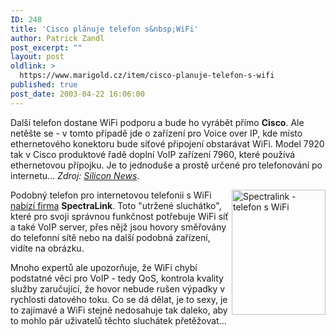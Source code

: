 ```yaml
---
ID: 248
title: 'Cisco plánuje telefon s&nbsp;WiFi'
author: Patrick Zandl
post_excerpt: ""
layout: post
oldlink: >
  https://www.marigold.cz/item/cisco-planuje-telefon-s-wifi
published: true
post_date: 2003-04-22 16:06:00
---
```

<p>
Další telefon dostane WiFi podporu a bude ho vyrábět přímo <STRONG>Cisco</STRONG>. Ale netěšte se - v tomto případě jde o zařízení pro Voice over IP, kde místo ethernetového konektoru bude síťové připojení obstarávat WiFi. Model 7920 tak v Cisco produktové řadě doplní VoIP zařízení 7960, které používá ethernetovou přípojku. Je to jednoduše a prostě určené pro telefonování po internetu... <EM>Zdroj: </EM><A href="http://www.silicon.com/news/148/1/3828.html" target=_blank><EM>Silicon News</EM></A>.</p>

<p>
<IMG height=200 alt="Spectralink - telefon s WiFi" src="/wp-content/uploads/spectralink.jpg" width=150 align=right>Podobný telefon pro internetovou telefonii s WiFi <A href="http://www.spectralink.com/products/pdfs/Product_Portfolio.pdf" target=_blank>nabízí firma</A> <STRONG>SpectraLink</STRONG>. Toto "utržené sluchátko", které pro svoji správnou funkčnost potřebuje WiFi síť a také VoIP server, přes nějž jsou hovory směřovány do telefonní sítě nebo na další podobná zařízení, vidíte na obrázku. </p>

<p>
Mnoho expertů ale upozorňuje, že WiFi chybí podstatné věci pro VoIP - tedy QoS, kontrola kvality služby zaručující, že hovor nebude rušen výpadky v rychlosti datového toku. Co se dá dělat, je to sexy, je to zajímavé a WiFi stejně nedosahuje tak daleko, aby to mohlo pár uživatelů těchto sluchátek přetěžovat...</p>
